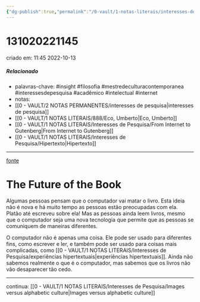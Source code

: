 ```yaml
---
{"dg-publish":true,"permalink":"/0-vault/1-notas-literais/interesses-de-pesquisa/the-future-of-the-book/","tags":["insight","filosofia","mestredeculturacontemporanea","interessesdepesquisa","acadêmico","intelectual","internet"],"dgHomeLink":true,"dgShowLocalGraph":true,"dgShowFileTree":true,"dgEnableSearch":true,"noteIcon":""}
---
```


# 131020221145
criado em: 11:45 2022-10-13

##### Relacionado
- palavras-chave: #insight #filosofia #mestredeculturacontemporanea #interessesdepesquisa #acadêmico #intelectual #internet 
- notas: 
- [[0 - VAULT/2 NOTAS PERMANENTES/interesses de pesquisa\|interesses de pesquisa]] 
- [[0 - VAULT/1 NOTAS LITERAIS/888/Eco, Umberto\|Eco, Umberto]]
- [[0 - VAULT/1 NOTAS LITERAIS/Interesses de Pesquisa/From Internet to Gutenberg\|From Internet to Gutenberg]]
- [[0 - VAULT/1 NOTAS LITERAIS/Interesses de Pesquisa/Hipertexto\|Hipertexto]]

---
[fonte](https://www.ime.usp.br/~is/ddt/mac339-01/is-339-01-archive/msg00075.html)

# The Future of the Book


Algumas pessoas pensam que o computador vai matar o livro. Esta ideia não é nova e há muito tempo as pessoas estão preocupadas com ela. Platão até escreveu sobre ela! Mas as pessoas ainda leem livros, mesmo que o computador seja uma nova tecnologia que permite que as pessoas se comuniquem de maneiras diferentes.

O computador não é apenas uma coisa. Ele pode ser usado para diferentes fins, como escrever e ler, e também pode ser usado para coisas mais complicadas, como [[0 - VAULT/1 NOTAS LITERAIS/Interesses de Pesquisa/experiências hipertextuais\|experiências hipertextuais]]. Ainda não sabemos realmente o que é o computador, mas sabemos que os livros não vão desaparecer tão cedo.

---
continua: [[0 - VAULT/1 NOTAS LITERAIS/Interesses de Pesquisa/Images versus alphabetic culture\|Images versus alphabetic culture]]
